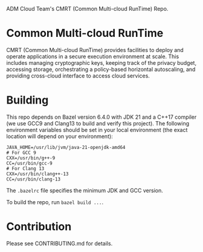 ADM Cloud Team's CMRT (Common Multi-cloud RunTime) Repo.

# Common Multi-cloud RunTime

CMRT (Common Multi-cloud RunTime) provides facilities to deploy and operate applications in a secure execution environment at scale. This includes managing cryptographic keys, keeping track of the privacy budget, accessing storage, orchestrating a policy-based horizontal autoscaling, and providing cross-cloud interface to access cloud services.

# Building

This repo depends on Bazel version 6.4.0 with JDK 21 and a C++17 compiler (we use GCC9 and Clang13 to build and verify this project).  The following environment variables should be set in your local environment (the exact location will depend on your environment):

```
JAVA_HOME=/usr/lib/jvm/java-21-openjdk-amd64
# For GCC 9
CXX=/usr/bin/g++-9
CC=/usr/bin/gcc-9
# For Clang 13
CXX=/usr/bin/clang++-13
CC=/usr/bin/clang-13
```

The `.bazelrc` file specifies the minimum JDK and GCC version.

To build the repo, run `bazel build ...`.

# Contribution

Please see CONTRIBUTING.md for details.
